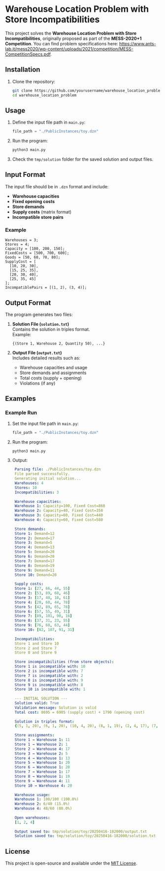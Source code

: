 # Warehouse Location Problem with Store Incompatibilities

This project solves the **Warehouse Location Problem with Store Incompatibilities**, originally proposed as part of the **MESS-2020+1 Competition**.
You can find problem specifications here: https://www.ants-lab.it/mess2020/wp-content/uploads/2021/competition/MESS-CompetitionSpecs.pdf.

## Installation

1. Clone the repository:
   ```bash
   git clone https://github.com/yourusername/warehouse_location_problem.git
   cd warehouse_location_problem
   ```

## Usage

1. Define the input file path in `main.py`:

   ```python
   file_path = "./PublicInstances/toy.dzn"
   ```

2. Run the program:

   ```bash
   python3 main.py
   ```

3. Check the `tmp/solution` folder for the saved solution and output files.

## Input Format

The input file should be in `.dzn` format and include:

- **Warehouse capacities**
- **Fixed opening costs**
- **Store demands**
- **Supply costs** (matrix format)
- **Incompatible store pairs**

### Example

```minizinc
Warehouses = 3;
Stores = 4;
Capacity = [100, 200, 150];
FixedCosts = [500, 700, 600];
Goods = [50, 60, 70, 80];
SupplyCost = [
  [10, 20, 30],
  [15, 25, 35],
  [20, 30, 40],
  [25, 35, 45]
];
IncompatiblePairs = [(1, 2), (3, 4)];
```

## Output Format

The program generates two files:

1. **Solution File (`solution.txt`)**  
   Contains the solution in triples format.  
   Example:
   ```text
   {(Store 1, Warehouse 2, Quantity 50), ...}
   ```

2. **Output File (`output.txt`)**  
   Includes detailed results such as:
   - Warehouse capacities and usage
   - Store demands and assignments
   - Total costs (supply + opening)
   - Violations (if any)

## Examples

### Example Run

1. Set the input file path in `main.py`:

   ```python
   file_path = "./PublicInstances/toy.dzn"
   ```

2. Run the program:

   ```bash
   python3 main.py
   ```

3. Output:

   ```yaml
    Parsing file: ./PublicInstances/toy.dzn
    File parsed successfully.
    Generating initial solution...
    Warehouses: 4
    Stores: 10
    Incompatibilities: 3
    
    Warehouse capacities:
    Warehouse 1: Capacity=100, Fixed Cost=860
    Warehouse 2: Capacity=40, Fixed Cost=350
    Warehouse 3: Capacity=60, Fixed Cost=440
    Warehouse 4: Capacity=60, Fixed Cost=580
    
    Store demands:
    Store 1: Demand=12
    Store 2: Demand=17
    Store 3: Demand=5
    Store 4: Demand=13
    Store 5: Demand=20
    Store 6: Demand=20
    Store 7: Demand=17
    Store 8: Demand=19
    Store 9: Demand=11
    Store 10: Demand=20
    
    Supply costs:
    Store 1: [27, 66, 44, 55]
    Store 2: [53, 89, 68, 46]
    Store 3: [17, 40, 18, 61]
    Store 4: [20, 68, 44, 78]
    Store 5: [42, 89, 65, 78]
    Store 6: [57, 55, 49, 31]
    Store 7: [89, 101, 90, 16]
    Store 8: [37, 31, 23, 55]
    Store 9: [76, 60, 63, 44]
    Store 10: [82, 107, 91, 31]
    
    Incompatibilities:
    Store 1 and Store 10
    Store 2 and Store 7
    Store 8 and Store 9
    
    Store incompatibilities (from store objects):
    Store 1 is incompatible with: 10
    Store 2 is incompatible with: 7
    Store 7 is incompatible with: 2
    Store 8 is incompatible with: 9
    Store 9 is incompatible with: 8
    Store 10 is incompatible with: 1
    
    --- INITIAL SOLUTION ---
    Solution valid: True
    Validation message: Solution is valid
    Total cost: 8695 = 6905 (supply cost) + 1790 (opening cost)
    
    Solution in triples format:
    {(5, 1, 20), (6, 1, 20), (10, 4, 20), (8, 1, 19), (2, 4, 17), (7, 1, 17), (4, 1, 13), (1, 1, 11), (1, 2, 1), (9, 4, 11), (3, 2, 5)}
    
    Store assignments:
    Store 1 → Warehouse 1: 11
    Store 1 → Warehouse 2: 1
    Store 2 → Warehouse 4: 17
    Store 3 → Warehouse 2: 5
    Store 4 → Warehouse 1: 13
    Store 5 → Warehouse 1: 20
    Store 6 → Warehouse 1: 20
    Store 7 → Warehouse 1: 17
    Store 8 → Warehouse 1: 19
    Store 9 → Warehouse 4: 11
    Store 10 → Warehouse 4: 20
    
    Warehouse usage:
    Warehouse 1: 100/100 (100.0%)
    Warehouse 2: 6/40 (15.0%)
    Warehouse 4: 48/60 (80.0%)
    
    Open warehouses:
    [1, 2, 4]
    
    Output saved to: tmp/solution/toy/20250416-182000/output.txt
    Solution saved to: tmp/solution/toy/20250416-182000/solution.txt
   ```

## License

This project is open-source and available under the [MIT License](LICENSE).
